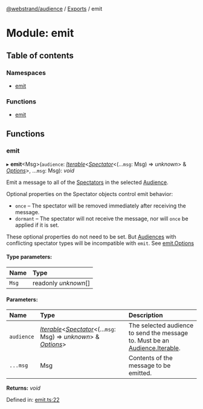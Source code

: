 [@webstrand/audience](../README.md) / [Exports](../modules.md) / emit

# Module: emit

## Table of contents

### Namespaces

- [emit](emit.emit-1.md)

### Functions

- [emit](emit.md#emit)

## Functions

### emit

▸ **emit**<Msg\>(`audience`: [*Iterable*](../interfaces/index.audience.iterable.md)<[*Spectator*](../interfaces/index.spectator.md)<(...`msg`: Msg) => *unknown*\> & [*Options*](../interfaces/emit.emit-1.options.md)\>, ...`msg`: Msg): *void*

Emit a message to all of the [Spectators](../interfaces/index.spectator.md) in the selected
[Audience](index.md#audience).

Optional properties on the Spectator objects control emit behavior:

- `once` – The spectator will be removed immediately after receiving the
  message.
- `dormant` – The spectator will not receive the message, nor will `once` be
  applied if it is set.

These optional properties do not need to be set. But [Audiences](index.md#audience)
with conflicting spectator types will be incompatible with `emit`. See
[emit.Options](../interfaces/emit.emit-1.options.md)

#### Type parameters:

Name | Type |
:------ | :------ |
`Msg` | readonly *unknown*[] |

#### Parameters:

Name | Type | Description |
:------ | :------ | :------ |
`audience` | [*Iterable*](../interfaces/index.audience.iterable.md)<[*Spectator*](../interfaces/index.spectator.md)<(...`msg`: Msg) => *unknown*\> & [*Options*](../interfaces/emit.emit-1.options.md)\> | The selected audience to send the message to. Must be an [Audience.Iterable](../interfaces/index.audience.iterable.md).   |
`...msg` | Msg | Contents of the message to be emitted.    |

**Returns:** *void*

Defined in: [emit.ts:22](https://github.com/webstrand/audience/blob/942ad64/src/emit.ts#L22)
